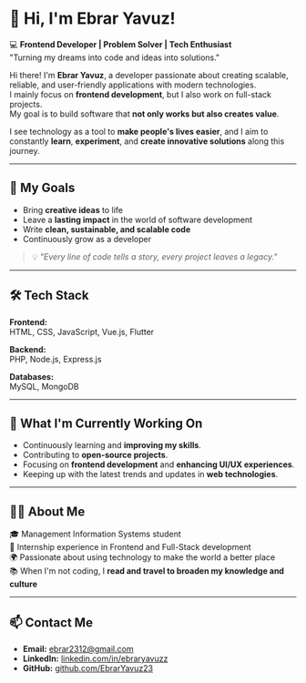 # 👋 Hi, I'm Ebrar Yavuz!

💻 **Frontend Developer | Problem Solver | Tech Enthusiast**  
"Turning my dreams into code and ideas into solutions."

Hi there! I'm **Ebrar Yavuz**, a developer passionate about creating scalable, reliable, and user-friendly applications with modern technologies.  
I mainly focus on **frontend development**, but I also work on full-stack projects.  
My goal is to build software that **not only works but also creates value**.  

I see technology as a tool to **make people's lives easier**, and I aim to constantly **learn**, **experiment**, and **create innovative solutions** along this journey.

---

## 🚀 My Goals
- Bring **creative ideas** to life  
- Leave a **lasting impact** in the world of software development  
- Write **clean, sustainable, and scalable code**  
- Continuously grow as a developer  

> 💡 *"Every line of code tells a story, every project leaves a legacy."*

---

## 🛠️ Tech Stack

**Frontend:**  
HTML, CSS, JavaScript, Vue.js, Flutter  

**Backend:**  
PHP, Node.js, Express.js  

**Databases:**  
MySQL, MongoDB  

---

## 🌱 What I'm Currently Working On
- Continuously learning and **improving my skills**.  
- Contributing to **open-source projects**.  
- Focusing on **frontend development** and **enhancing UI/UX experiences**.  
- Keeping up with the latest trends and updates in **web technologies**.  

---

## 🧑‍🎓 About Me
🎓 Management Information Systems student  
💼 Internship experience in Frontend and Full-Stack development  
🌍 Passionate about using technology to make the world a better place  
📚 When I'm not coding, I **read and travel to broaden my knowledge and culture**  

---

## 📫 Contact Me
- **Email:** [ebrar2312@gmail.com](mailto:ebrar2312@gmail.com)  
- **LinkedIn:** [linkedin.com/in/ebraryavuzz](https://linkedin.com/in/ebraryavuzz/)  
- **GitHub:** [github.com/EbrarYavuz23](https://github.com/EbrarYavuz23)
